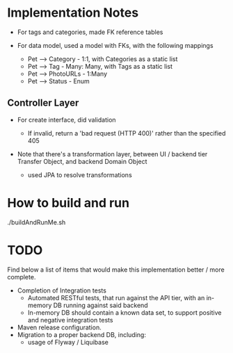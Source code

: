 # Implementation Notes

* For tags and categories, made FK reference tables

* For data model, used a model with FKs, with the following mappings

    * Pet --> Category - 1:1, with Categories as a static list
    * Pet --> Tag - Many: Many, with Tags as a static list
    * Pet --> PhotoURLs - 1:Many
    * Pet --> Status - Enum

## Controller Layer
* For create interface, did validation
     * If invalid, return a 'bad request (HTTP 400)' rather than the specified 405

* Note that there's a transformation layer, between UI / backend tier Transfer Object, and backend Domain Object
	* used JPA to resolve transformations
	
# How to build and run
./buildAndRunMe.sh

# TODO
Find below a list of items that would make this implementation better / more complete.
* Completion of Integration tests
  * Automated RESTful tests, that run against the API tier, with an in-memory DB running against said backend
  * In-memory DB should contain a known data set, to support positive and negative integration tests
* Maven release configuration.
* Migration to a proper backend DB, including:
  * usage of Flyway / Liquibase